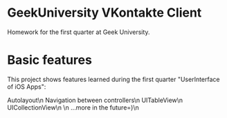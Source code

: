 
# GeekUniversity VKontakte Client

Homework for the first quarter at Geek University.

# Basic features

This project shows features learned during the first quarter "UserInterface of iOS Apps":

Autolayout\n
Navigation between controllers\n
UITableView\n
UICollectionView\n
\n
...more in the future=)\n
